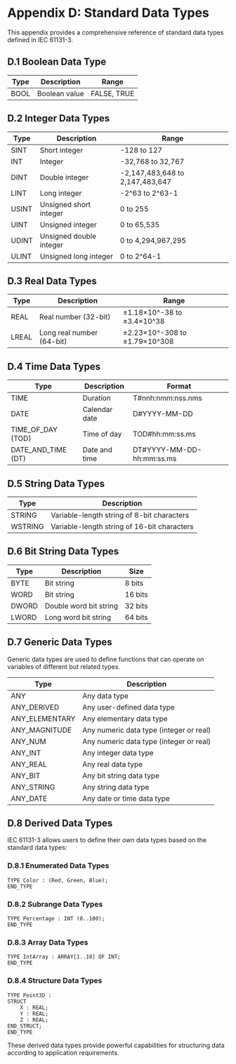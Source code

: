 # Appendix D: Standard Data Types

This appendix provides a comprehensive reference of standard data types defined in IEC 61131-3.

## D.1 Boolean Data Type

| Type | Description | Range |
|------|-------------|-------|
| BOOL | Boolean value | FALSE, TRUE |

## D.2 Integer Data Types

| Type | Description | Range |
|------|-------------|-------|
| SINT | Short integer | -128 to 127 |
| INT | Integer | -32,768 to 32,767 |
| DINT | Double integer | -2,147,483,648 to 2,147,483,647 |
| LINT | Long integer | -2^63 to 2^63-1 |
| USINT | Unsigned short integer | 0 to 255 |
| UINT | Unsigned integer | 0 to 65,535 |
| UDINT | Unsigned double integer | 0 to 4,294,967,295 |
| ULINT | Unsigned long integer | 0 to 2^64-1 |

## D.3 Real Data Types

| Type | Description | Range |
|------|-------------|-------|
| REAL | Real number (32-bit) | ±1.18×10^-38 to ±3.4×10^38 |
| LREAL | Long real number (64-bit) | ±2.23×10^-308 to ±1.79×10^308 |

## D.4 Time Data Types

| Type | Description | Format |
|------|-------------|--------|
| TIME | Duration | T#nnh:nmm:nss.nms |
| DATE | Calendar date | D#YYYY-MM-DD |
| TIME_OF_DAY (TOD) | Time of day | TOD#hh:mm:ss.ms |
| DATE_AND_TIME (DT) | Date and time | DT#YYYY-MM-DD-hh:mm:ss.ms |

## D.5 String Data Types

| Type | Description |
|------|-------------|
| STRING | Variable-length string of 8-bit characters |
| WSTRING | Variable-length string of 16-bit characters |

## D.6 Bit String Data Types

| Type | Description | Size |
|------|-------------|------|
| BYTE | Bit string | 8 bits |
| WORD | Bit string | 16 bits |
| DWORD | Double word bit string | 32 bits |
| LWORD | Long word bit string | 64 bits |

## D.7 Generic Data Types

Generic data types are used to define functions that can operate on variables of different but related types.

| Type | Description |
|------|-------------|
| ANY | Any data type |
| ANY_DERIVED | Any user-defined data type |
| ANY_ELEMENTARY | Any elementary data type |
| ANY_MAGNITUDE | Any numeric data type (integer or real) |
| ANY_NUM | Any numeric data type (integer or real) |
| ANY_INT | Any integer data type |
| ANY_REAL | Any real data type |
| ANY_BIT | Any bit string data type |
| ANY_STRING | Any string data type |
| ANY_DATE | Any date or time data type |

## D.8 Derived Data Types

IEC 61131-3 allows users to define their own data types based on the standard data types:

### D.8.1 Enumerated Data Types

```
TYPE Color : (Red, Green, Blue);
END_TYPE
```

### D.8.2 Subrange Data Types

```
TYPE Percentage : INT (0..100);
END_TYPE
```

### D.8.3 Array Data Types

```
TYPE IntArray : ARRAY[1..10] OF INT;
END_TYPE
```

### D.8.4 Structure Data Types

```
TYPE Point3D :
STRUCT
    X : REAL;
    Y : REAL;
    Z : REAL;
END_STRUCT;
END_TYPE
```

These derived data types provide powerful capabilities for structuring data according to application requirements.
